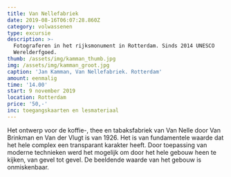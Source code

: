 ```yaml
---
title: Van Nellefabriek
date: 2019-08-16T06:07:28.860Z
category: volwassenen
type: excursie
description: >-
  Fotograferen in het rijksmonument in Rotterdam. Sinds 2014 UNESCO
  Werelderfgoed.
thumb: /assets/img/kamman_thumb.jpg
img: /assets/img/kamman_groot.jpg
caption: 'Jan Kamman, Van Nellefabriek. Rotterdam'
amount: eenmalig
time: '14.00'
start: 9 november 2019
location: Rotterdam
price: '50,-'
inc: toegangskaarten en lesmateriaal
---
```

Het ontwerp voor de koffie-, thee en tabaksfabriek van Van Nelle door Van Brinkman en Van der Vlugt is van 1926. Het is van fundamentele waarde dat het hele complex een transparant karakter heeft. Door toepassing van moderne technieken werd het mogelijk om door het hele gebouw heen te kijken, van gevel tot gevel. De beeldende waarde van het gebouw is onmiskenbaar.
